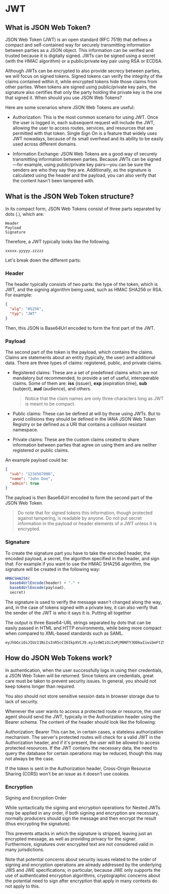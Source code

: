 # JWT

## What is JSON Web Token?

JSON Web Token (JWT) is an open standard (RFC 7519) that defines a compact and self-contained way for securely transmitting information between parties as a JSON object. This information can be verified and trusted because it is digitally signed. JWTs can be signed using a secret (with the HMAC algorithm) or a public/private key pair using RSA or ECDSA.

Although JWTs can be encrypted to also provide secrecy between parties, we will focus on signed tokens. Signed tokens can verify the integrity of the claims contained within it, while encrypted tokens hide those claims from other parties. When tokens are signed using public/private key pairs, the signature also certifies that only the party holding the private key is the one that signed it.
When should you use JSON Web Tokens?

Here are some scenarios where JSON Web Tokens are useful:

  - Authorization: This is the most common scenario for using JWT. Once the user is logged in, each subsequent request will include the JWT, allowing the user to access routes, services, and resources that are permitted with that token. Single Sign On is a feature that widely uses JWT nowadays, because of its small overhead and its ability to be easily used across different domains.

  - Information Exchange: JSON Web Tokens are a good way of securely transmitting information between parties. Because JWTs can be signed—for example, using public/private key pairs—you can be sure the senders are who they say they are. Additionally, as the signature is calculated using the header and the payload, you can also verify that the content hasn't been tampered with.

## What is the JSON Web Token structure?

In its compact form, JSON Web Tokens consist of three parts separated by dots (.), which are:

    Header
    Payload
    Signature

Therefore, a JWT typically looks like the following.

```xxxxx.yyyyy.zzzzz```

Let's break down the different parts:
### Header
The header typically consists of two parts: the type of the token, which is JWT, and the signing algorithm being used, such as HMAC SHA256 or RSA.
For example:
```json
{
  "alg": "HS256",
  "typ": "JWT"
}
```
Then, this JSON is Base64Url encoded to form the first part of the JWT.

### Payload
The second part of the token is the payload, which contains the claims. Claims are statements about an entity (typically, the user) and additional data. There are three types of claims: registered, public, and private claims.

  - Registered claims: These are a set of predefined claims which are not mandatory but recommended, to provide a set of useful, interoperable claims. Some of them are: **iss** (issuer), **exp** (expiration time), **sub** (subject), **aud** (audience), and others.

    > Notice that the claim names are only three characters long as JWT is meant to be compact.

  - Public claims: These can be defined at will by those using JWTs. But to avoid collisions they should be defined in the IANA JSON Web Token Registry or be defined as a URI that contains a collision resistant namespace.

  - Private claims: These are the custom claims created to share information between parties that agree on using them and are neither registered or public claims.

An example payload could be:
```json
{
  "sub": "1234567890",
  "name": "John Doe",
  "admin": true
}
```
The payload is then Base64Url encoded to form the second part of the JSON Web Token.

> Do note that for signed tokens this information, though protected against tampering, is readable by anyone. Do not put secret information in the payload or header elements of a JWT unless it is encrypted.

### Signature
To create the signature part you have to take the encoded header, the encoded payload, a secret, the algorithm specified in the header, and sign that.
For example if you want to use the HMAC SHA256 algorithm, the signature will be created in the following way:
```js
HMACSHA256(
  base64UrlEncode(header) + "." +
  base64UrlEncode(payload),
  secret)
```

The signature is used to verify the message wasn't changed along the way, and, in the case of tokens signed with a private key, it can also verify that the sender of the JWT is who it says it is.
Putting all together

The output is three Base64-URL strings separated by dots that can be easily passed in HTML and HTTP environments, while being more compact when compared to XML-based standards such as SAML.

```
eyJhbGciOiJIUzI1NiIsInR5cCI6IkpXVCJ9.eyJzdWIiOiIxMjM0NTY3ODkwIiwibmFtZSI6IkpvaG4gRG9lIiwiaWF0IjoxNTE2MjM5MDIyfQ.SflKxwRJSMeKKF2QT4fwpMeJf36POk6yJV_adQssw5c
```

## How do JSON Web Tokens work?

In authentication, when the user successfully logs in using their credentials, a JSON Web Token will be returned. Since tokens are credentials, great care must be taken to prevent security issues. In general, you should not keep tokens longer than required.

You also should not store sensitive session data in browser storage due to lack of security.

Whenever the user wants to access a protected route or resource, the user agent should send the JWT, typically in the Authorization header using the Bearer schema. The content of the header should look like the following:

Authorization: Bearer <token>
This can be, in certain cases, a stateless authorization mechanism. The server's protected routes will check for a valid JWT in the Authorization header, and if it's present, the user will be allowed to access protected resources. If the JWT contains the necessary data, the need to query the database for certain operations may be reduced, though this may not always be the case.

If the token is sent in the Authorization header, Cross-Origin Resource Sharing (CORS) won't be an issue as it doesn't use cookies.

### Encryption

Signing and Encryption Order

While syntactically the signing and encryption operations for Nested JWTs may be applied in any order, if both signing and encryption are necessary, normally producers should sign the message and then  encrypt the result (thus encrypting the signature).  

This prevents attacks in which the signature is stripped, leaving just an encrypted
message, as well as providing privacy for the signer. Furthermore, signatures over encrypted text are not considered valid in many jurisdictions.

Note that potential concerns about security issues related to the order of signing and encryption operations are already addressed by the underlying JWS and JWE specifications; in particular, because JWE only supports the use of authenticated encryption algorithms,
cryptographic concerns about the potential need to sign after encryption that apply in many contexts do not apply to this.
